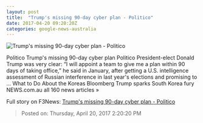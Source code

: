 ```yaml
---
layout: post
title:  "Trump's missing 90-day cyber plan - Politico"
date: 2017-04-20 09:20:20Z
categories: google-news-australia
---
```


![Trump's missing 90-day cyber plan - Politico](http://static.politico.com/de/41/8cccdfe6444984566c3e42bd9fab/16-donald-trump-36-ap-1160.jpg)

Politico Trump's missing 90-day cyber plan Politico President-elect Donald Trump was very clear: “I will appoint a team to give me a plan within 90 days of taking office,” he said in January, after getting a U.S. intelligence assessment of Russian interference in last year's elections and promising to ... What to Do About the Koreas Bloomberg Trump sparks South Korea fury NEWS.com.au all 160 news articles »


Full story on F3News: [Trump's missing 90-day cyber plan - Politico](http://www.f3nws.com/n/gSkccF)

> Posted on: Thursday, April 20, 2017 2:20:20 PM

